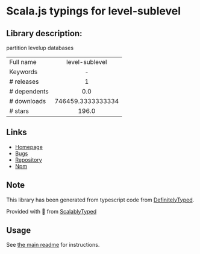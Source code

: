 
# Scala.js typings for level-sublevel


## Library description:
partition levelup databases

|                    |                 |
| ------------------ | :-------------: |
| Full name          | level-sublevel |
| Keywords           | - |
| # releases         | 1 |
| # dependents       | 0.0 |
| # downloads        | 746459.3333333334 |
| # stars            | 196.0 |

## Links
- [Homepage](https://github.com/dominictarr/level-sublevel)
- [Bugs](https://github.com/dominictarr/level-sublevel/issues)
- [Repository](https://github.com/dominictarr/level-sublevel)
- [Npm](https://www.npmjs.com/package/level-sublevel)
    


## Note
This library has been generated from typescript code from [DefinitelyTyped](https://definitelytyped.org).

Provided with :purple_heart: from [ScalablyTyped](https://github.com/oyvindberg/ScalablyTyped)

## Usage
See [the main readme](../../readme.md) for instructions.



